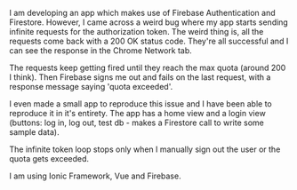 I am developing an app which makes use of Firebase Authentication and Firestore. However, I came across a weird bug where my app starts sending infinite requests for the authorization token. The weird thing is, all the requests come back with a 200 OK status code. They're all successful and I can see the response in the Chrome Network tab.

The requests keep getting fired until they reach the max quota (around 200 I think). Then Firebase signs me out and fails on the last request, with a response message saying 'quota exceeded'.

I even made a small app to reproduce this issue and I have been able to reproduce it in it's entirety. The app has a home view and a login view (buttons: log in, log out, test db - makes a Firestore call to write some sample data).

The infinite token loop stops only when I manually sign out the user or the quota gets exceeded.

I am using Ionic Framework, Vue and Firebase.
